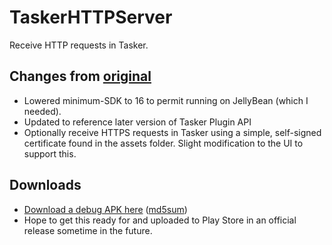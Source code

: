# TaskerHTTPServer

Receive HTTP requests in Tasker.

## Changes from [original](https://github.com/Admicos/TaskerHTTPServer)

* Lowered minimum-SDK to 16 to permit running on JellyBean (which I needed).
* Updated to reference later version of Tasker Plugin API
* Optionally receive HTTPS requests in Tasker using a simple, self-signed certificate found in the assets folder. Slight modification to the UI to support this.

## Downloads

* [Download a debug APK here](https://drive.google.com/file/d/1OCCOsDA6yGOhJhxVuAGdvSefCCw5uPwM/view?usp=sharing) ([md5sum](f68b46845e87f0e02e30eb15bb373978))
* Hope to get this ready for and uploaded to Play Store in an official release sometime in the future.
